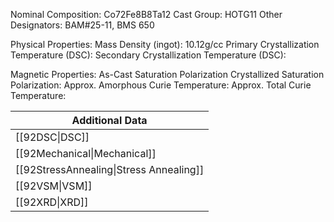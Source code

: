 Nominal Composition: Co72Fe8B8Ta12
Cast Group: HOTG11
Other Designators: BAM#25-11, BMS 650
 
Physical Properties:
Mass Density (ingot): 10.12g/cc
 Primary Crystallization Temperature (DSC):
Secondary Crystallization Temperature (DSC):

Magnetic Properties:
As-Cast Saturation Polarization 
Crystallized Saturation Polarization: 
Approx. Amorphous Curie Temperature: 
Approx. Total Curie Temperature:

| Additional Data                         |
| --------------------------------------- |
| [[92DSC\|DSC]]                          |
| [[92Mechanical\|Mechanical]]            |
| [[92StressAnnealing\|Stress Annealing]] |
| [[92VSM\|VSM]]                          |
| [[92XRD\|XRD]]                          |
